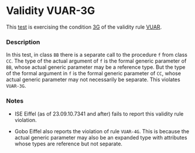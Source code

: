 # Validity VUAR-3G

This [test](.) is exercising the condition [3G](../Readme.md) of the validity rule [VUAR](../../vuar/Readme.md).

### Description

In this test, in class `BB` there is a separate call to the procedure `f` from class `CC`. The type of the actual argument of `f` is the formal generic parameter of `BB`, whose actual generic parameter may be a reference type. But the type of the formal argument in `f` is the formal generic parameter of `CC`, whose actual generic parameter may not necessarily be separate. This violates `VUAR-3G`.

### Notes

* ISE Eiffel (as of 23.09.10.7341 and after) fails to report this validity rule violation.

* Gobo Eiffel also reports the violation of rule `VUAR-4G`. This is because the actual generic parameter may also be an expanded type with attributes whose types are reference but not separate.
